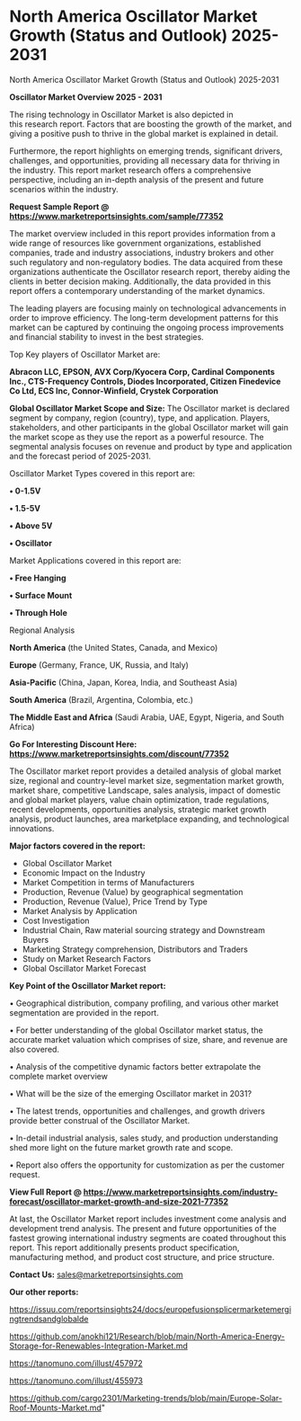 # North America Oscillator Market Growth (Status and Outlook) 2025-2031
North America Oscillator Market Growth (Status and Outlook) 2025-2031

<Strong> Oscillator Market Overview 2025 - 2031</strong>

The rising technology in Oscillator Market is also depicted in this research report. Factors that are boosting the growth of the market, and giving a positive push to thrive in the global market is explained in detail.

Furthermore, the report highlights on emerging trends, significant drivers, challenges, and opportunities, providing all necessary data for thriving in the industry. This report market research offers a comprehensive perspective, including an in-depth analysis of the present and future scenarios within the industry.

<strong>Request Sample Report @ <a href=https://www.marketreportsinsights.com/sample/77352>https://www.marketreportsinsights.com/sample/77352</a></strong>

The market overview included in this report provides information from a wide range of resources like government organizations, established companies, trade and industry associations, industry brokers and other such regulatory and non-regulatory bodies. The data acquired from these organizations authenticate the Oscillator research report, thereby aiding the clients in better decision making. Additionally, the data provided in this report offers a contemporary understanding of the market dynamics.

The leading players are focusing mainly on technological advancements in order to improve efficiency. The long-term development patterns for this market can be captured by continuing the ongoing process improvements and financial stability to invest in the best strategies.

Top Key players of Oscillator Market are:

<strong>Abracon LLC, EPSON, AVX Corp/Kyocera Corp, Cardinal Components Inc., CTS-Frequency Controls, Diodes Incorporated, Citizen Finedevice Co Ltd, ECS Inc, Connor-Winfield, Crystek Corporation</strong>

<strong><b>Global Oscillator Market Scope and Size:</b></strong>
The Oscillator market is declared segment by company, region (country), type, and application. Players, stakeholders, and other participants in the global Oscillator market will gain the market scope as they use the report as a powerful resource. The segmental analysis focuses on revenue and product by type and application and the forecast period of 2025-2031.

Oscillator Market Types covered in this report are:

<strong>• 0-1.5V

• 1.5-5V

• Above 5V

• Oscillator</strong>

Market Applications covered in this report are:

<strong>• Free Hanging

• Surface Mount

• Through Hole</strong> 

Regional Analysis

<strong>North America</strong> (the United States, Canada, and Mexico)

<strong>Europe</strong> (Germany, France, UK, Russia, and Italy)

<strong>Asia-Pacific</strong> (China, Japan, Korea, India, and Southeast Asia)

<strong>South America</strong> (Brazil, Argentina, Colombia, etc.)

<strong>The Middle East and Africa</strong> (Saudi Arabia, UAE, Egypt, Nigeria, and South Africa)

<strong>Go For Interesting Discount Here: <a href=https://www.marketreportsinsights.com/discount/77352>https://www.marketreportsinsights.com/discount/77352</a></strong>

The Oscillator market report provides a detailed analysis of global market size, regional and country-level market size, segmentation market growth, market share, competitive Landscape, sales analysis, impact of domestic and global market players, value chain optimization, trade regulations, recent developments, opportunities analysis, strategic market growth analysis, product launches, area marketplace expanding, and technological innovations.

<strong><b>Major factors covered in the report:</b></strong>
<ul>
  <li>Global Oscillator Market </li>
  <li>Economic Impact on the Industry</li>
  <li>Market Competition in terms of Manufacturers</li>
  <li>Production, Revenue (Value) by geographical segmentation</li>
  <li>Production, Revenue (Value), Price Trend by Type</li>
  <li>Market Analysis by Application</li>
  <li>Cost Investigation</li>
  <li>Industrial Chain, Raw material sourcing strategy and Downstream Buyers</li>
  <li>Marketing Strategy comprehension, Distributors and Traders</li>
  <li>Study on Market Research Factors</li>
  <li>Global Oscillator Market Forecast</li>
</ul>

<strong><b>Key Point of the Oscillator Market report:</b></strong>

• Geographical distribution, company profiling, and various other market segmentation are provided in the report.

• For better understanding of the global Oscillator market status, the accurate market valuation which comprises of size, share, and revenue are also covered.

• Analysis of the competitive dynamic factors better extrapolate the complete market overview

• What will be the size of the emerging Oscillator market in 2031?

• The latest trends, opportunities and challenges, and growth drivers provide better construal of the Oscillator Market.

• In-detail industrial analysis, sales study, and production understanding shed more light on the future market growth rate and scope.

• Report also offers the opportunity for customization as per the customer request.

<strong><b>View Full Report @ <a href=https://www.marketreportsinsights.com/industry-forecast/oscillator-market-growth-and-size-2021-77352>https://www.marketreportsinsights.com/industry-forecast/oscillator-market-growth-and-size-2021-77352</a></b></strong>


At last, the Oscillator Market report includes investment come analysis and development trend analysis. The present and future opportunities of the fastest growing international industry segments are coated throughout this report. This report additionally presents product specification, manufacturing method, and product cost structure, and price structure.

<strong>Contact Us:</strong>
sales@marketreportsinsights.com

<strong>Our other reports:</strong>

<a href=https://issuu.com/reportsinsights24/docs/europefusionsplicermarketemergingtrendsandglobalde>https://issuu.com/reportsinsights24/docs/europefusionsplicermarketemergingtrendsandglobalde</a>

<a href=https://github.com/anokhi121/Research/blob/main/North-America-Energy-Storage-for-Renewables-Integration-Market.md>https://github.com/anokhi121/Research/blob/main/North-America-Energy-Storage-for-Renewables-Integration-Market.md</a>

<a href=https://tanomuno.com/illust/457972>https://tanomuno.com/illust/457972</a>

<a href=https://tanomuno.com/illust/455973>https://tanomuno.com/illust/455973</a>

<a href=https://github.com/cargo2301/Marketing-trends/blob/main/Europe-Solar-Roof-Mounts-Market.md>https://github.com/cargo2301/Marketing-trends/blob/main/Europe-Solar-Roof-Mounts-Market.md</a>"
